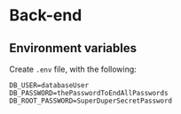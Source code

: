 # Back-end

## Environment variables

Create `.env` file, with the following:

```
DB_USER=databaseUser
DB_PASSWORD=thePasswordToEndAllPasswords
DB_ROOT_PASSWORD=SuperDuperSecretPassword
```